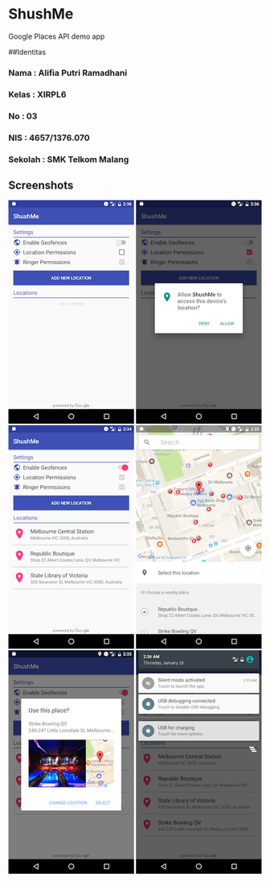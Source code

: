 # ShushMe
Google Places API demo app

##Identitas
### Nama    : Alifia Putri Ramadhani
### Kelas   : XIRPL6
### No      : 03
### NIS     : 4657/1376.070
### Sekolah : SMK Telkom Malang

## Screenshots

![Screenshot1](screenshots/screen_1.png) ![Screenshot2](screenshots/screen_2.png) ![Screenshot3](screenshots/screen_3.png)
![Screenshot4](screenshots/screen_4.png) ![Screenshot5](screenshots/screen_5.png) ![Screenshot6](screenshots/screen_6.png)
